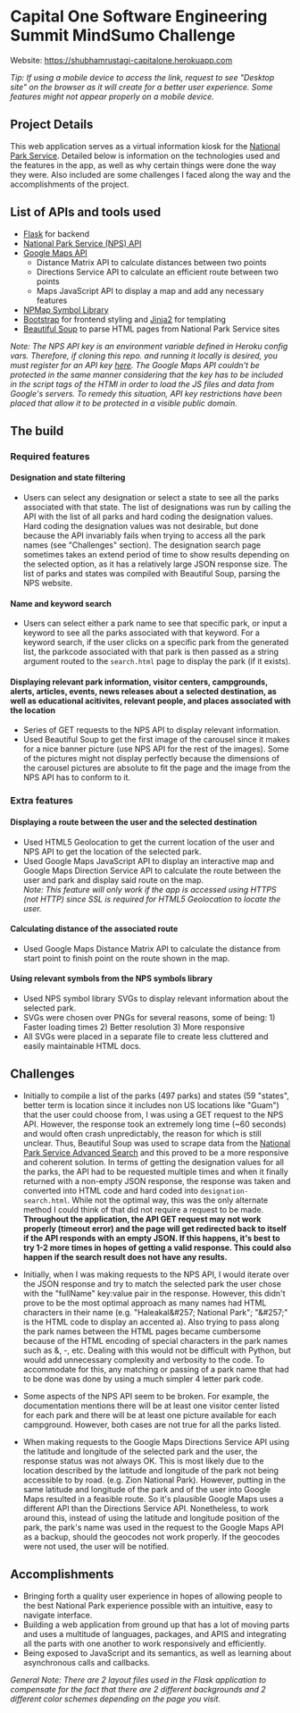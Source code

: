 # Capital One Software Engineering Summit MindSumo Challenge

Website: https://shubhamrustagi-capitalone.herokuapp.com 

*Tip: If using a mobile device to access the link, request to see "Desktop site" on the browser as it will create for a better user experience. Some features might not appear properly on a mobile device.*

## Project Details

This web application serves as a virtual information kiosk for the [National Park Service](https://www.nps.gov/index.htm). Detailed below is information on the technologies used and the features in the app, as well as why certain things were done the way they were. Also included are some challenges I faced along the way and the accomplishments of the project.

## List of APIs and tools used

- [Flask](http://flask.pocoo.org/docs/1.0/) for backend
- [National Park Service (NPS) API](https://www.nps.gov/subjects/developer/api-documentation.htm)
- [Google Maps API](https://developers.google.com/maps/documentation/)
   - Distance Matrix API to calculate distances between two points
   - Directions Service API to calculate an efficient route between two points
   - Maps JavaScript API to display a map and add any necessary features
- [NPMap Symbol Library](https://github.com/nationalparkservice/symbol-library)
- [Bootstrap](https://getbootstrap.com/docs/4.3) for frontend styling and [Jinja2](http://jinja.pocoo.org/docs/2.10/) for templating 
- [Beautiful Soup](https://www.crummy.com/software/BeautifulSoup/bs4/doc/) to parse HTML pages from National Park Service sites

*Note: The NPS API key is an environment variable defined in Heroku config vars. Therefore, if cloning this repo. and running it locally is desired, you must register for an API key [here](https://www.nps.gov/subjects/developer/get-started.htm). The Google Maps API couldn't be protected in the same manner considering that the key has to be included in the script tags of the HTMl in order to load the JS files and data from Google's servers. To remedy this situation, API key restrictions have been placed that allow it to be protected in a visible public domain.*

## The build

### Required features

#### Designation and state filtering
-  Users can select any designation or select a state to see all the parks associated with that state. The list of designations was run by calling the API with the list of all parks and hard coding the designation values. Hard coding the designation values was not desirable, but done because the API invariably fails when trying to access all the park names (see "Challenges" section). The designation search page sometimes takes an extend period of time to show results depending on the selected option, as it has a relatively large JSON response size. The list of parks and states was compiled with Beautiful Soup, parsing the NPS website.

#### Name and keyword search
- Users can select either a park name to see that specific park, or input a keyword to see all the parks associated with that keyword. For a keyword search, if the user clicks on a specific park from the generated list, the parkcode associated with that park is then passed as a string argument routed to the `search.html` page to display the park (if it exists).

#### Displaying relevant park information, visitor centers, campgrounds, alerts, articles, events, news releases about a selected destination, as well as educational acitivites, relevant people, and places associated with the location
- Series of GET requests to the NPS API to display relevant information.
- Used Beautiful Soup to get the first image of the carousel since it makes for a nice banner picture (use NPS API for the rest of the images). Some of the pictures might not display perfectly because the dimensions of the carousel pictures are absolute to fit the page and the image from the NPS API has to conform to it. 

### Extra features

#### Displaying a route between the user and the selected destination
- Used HTML5 Geolocation to get the current location of the user and NPS API to get the location of the selected park.
- Used Google Maps JavaScript API to display an interactive map and Google Maps Direction Service API to calculate the route between the user and park and display said route on the map. <br>
*Note: This feature will only work if the app is accessed using HTTPS (not HTTP) since SSL is required for HTML5 Geolocation to locate the user.*

#### Calculating distance of the associated route 
- Used Google Maps Distance Matrix API to calculate the distance from start point to finish point on the route shown in the map.

#### Using relevant symbols from the NPS symbols library
- Used NPS symbol library SVGs to display relevant information about the selected park.
- SVGs were chosen over PNGs for several reasons, some of being: 1) Faster loading times 2) Better resolution 3) More responsive
- All SVGs were placed in a separate file to create less cluttered and easily maintainable HTML docs.

## Challenges
- Initially to compile a list of the parks (497 parks) and states (59 "states", better term is location since it includes non US locations like "Guam") that the user could choose from, I was using a GET request to the NPS API. However, the response took an extremely long time (~60 seconds) and would often crash unpredictably, the reason for which is still unclear. Thus, Beautiful Soup was used to scrape data from the [National Park Service Advanced Search](https://www.nps.gov/findapark/advanced-search.htm) and this proved to be a more responsive and coherent solution. In terms of getting the designation values for all the parks, the API had to be requested multiple times and when it finally returned with a non-empty JSON response, the response was taken and converted into HTML code and hard coded into `designation-search.html`. While not the optimal way, this was the only alternate method I could think of that did not require a request to be made. <br>**Throughout the application, the API GET request may not work properly (timeout error) and the page will get redirected back to itself if the API responds with an empty JSON. If this happens, it's best to try 1-2 more times in hopes of getting a valid response. This could also happen if the search result does not have any results.** 

- Initially, when I was making requests to the NPS API, I would iterate over the JSON response and try to match the selected park the user chose with the "fullName" key:value pair in the response. However, this didn't prove to be the most optimal approach as many names had HTML characters in their name (e.g. "Haleakal&amp;#257; National Park"; "&amp;#257;" is the HTML code to display an accented a). Also trying to pass along the park names between the HTML pages became cumbersome because of the HTML encoding of special characters in the park names such as &, -, etc. Dealing with this would not be difficult with Python, but would add unnecessary complexity and verbosity to the code. To accommodate for this, any matching or passing of a park name that had to be done was done by using a much simpler 4 letter park code.  

- Some aspects of the NPS API seem to be broken. For example, the documentation mentions there will be at least one visitor center listed for each park and there will be at least one picture available for each campground. However, both cases are not true for all the parks listed.

- When making requests to the Google Maps Directions Service API using the latitude and longitude of the selected park and the user, the response status was not always OK. This is most likely due to the location described by the latitude and longitude of the park not being accessible to by road. (e.g. Zion National Park). However, putting in the same latitude and longitude of the park and of the user into Google Maps resulted in a feasible route. So it's plausible Google Maps uses a different API than the Directions Service API. Nonetheless, to work around this, instead of using the latitude and longitude position of the park, the park's name was used in the request to the Google Maps API as a backup, should the geocodes not work properly. If the geocodes were not used, the user will be notified. 

## Accomplishments
- Bringing forth a quality user experience in hopes of allowing people to the best National Park experience possible with an intuitive, easy to navigate interface.
- Building a web application from ground up that has a lot of moving parts and uses a multitude of languages, packages, and APIS and integrating all the parts with one another to work responsively and efficiently.
- Being exposed to JavaScript and its semantics, as well as learning about asynchronous calls and callbacks.

*General Note: There are 2 layout files used in the Flask application to compensate for the fact that there are 2 different backgrounds and 2 different color schemes depending on the page you visit.*